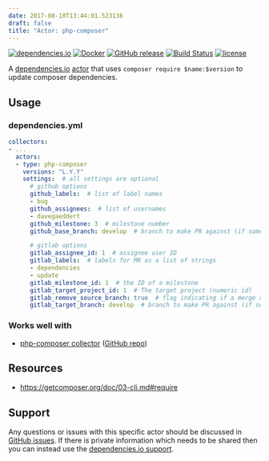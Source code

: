 ```yaml
---
date: 2017-08-10T13:44:01.523136
draft: false
title: "Actor: php-composer"
---
```



[![dependencies.io](https://img.shields.io/badge/dependencies.io-actor-3DA4E9.svg)](https://www.dependencies.io/docs/actors/)
[![Docker](https://img.shields.io/badge/dockerhub-actor--php--composer-22B8EB.svg)](https://hub.docker.com/r/dependencies/actor-php-composer/)
[![GitHub release](https://img.shields.io/github/release/dependencies-io/actor-php-composer.svg)](https://github.com/dependencies-io/actor-php-composer/releases)
[![Build Status](https://travis-ci.org/dependencies-io/actor-php-composer.svg?branch=master)](https://travis-ci.org/dependencies-io/actor-php-composer)
[![license](https://img.shields.io/github/license/dependencies-io/actor-php-composer.svg)](https://github.com/dependencies-io/actor-php-composer/blob/master/LICENSE)

A [dependencies.io](https://www.dependencies.io)
[actor](https://www.dependencies.io/docs/actors/) that uses
`composer require $name:$version` to update composer dependencies.

## Usage

### dependencies.yml

```yaml
collectors:
- ...
  actors:
  - type: php-composer
    versions: "L.Y.Y"
    settings:  # all settings are optional
      # github options
      github_labels:  # list of label names
      - bug
      github_assignees:  # list of usernames
      - davegaeddert
      github_milestone: 3  # milestone number
      github_base_branch: develop  # branch to make PR against (if something other than your default branch)

      # gitlab options
      gitlab_assignee_id: 1  # assignee user ID
      gitlab_labels:  # labels for MR as a list of strings
      - dependencies
      - update
      gitlab_milestone_id: 1  # the ID of a milestone
      gitlab_target_project_id: 1  # The target project (numeric id)
      gitlab_remove_source_branch: true  # flag indicating if a merge request should remove the source branch when merging
      gitlab_target_branch: develop  # branch to make PR against (if something other than your default branch)
```

### Works well with

- [php-composer collector](https://www.dependencies.io/docs/collectors/php-composer/) ([GitHub repo](https://github.com/dependencies-io/collector-php-composer/))


## Resources

- https://getcomposer.org/doc/03-cli.md#require

## Support

Any questions or issues with this specific actor should be discussed in [GitHub
issues](https://github.com/dependencies-io/actor-php-composer/issues). If there is
private information which needs to be shared then you can instead use the
[dependencies.io support](https://app.dependencies.io/support).
